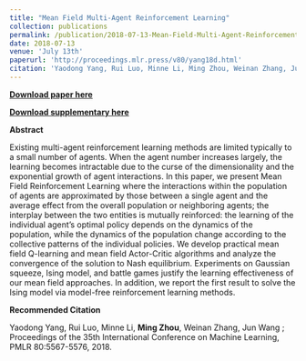 ```yaml
---
title: "Mean Field Multi-Agent Reinforcement Learning"
collection: publications
permalink: /publication/2018-07-13-Mean-Field-Multi-Agent-Reinforcement-Learning
date: 2018-07-13
venue: 'July 13th'
paperurl: 'http://proceedings.mlr.press/v80/yang18d.html'
citation: 'Yaodong Yang, Rui Luo, Minne Li, Ming Zhou, Weinan Zhang, Jun Wang ; Proceedings of the 35th International Conference on Machine Learning, PMLR 80:5567-5576, 2018.'
---
```


[**Download paper here**](http://proceedings.mlr.press/v80/yang18d/yang18d.pdf)

[**Download supplementary here**](http://proceedings.mlr.press/v80/yang18d/yang18d-supp.pdf)

**Abstract**

Existing multi-agent reinforcement learning methods are limited typically to a small number of agents. When the agent number increases largely, the learning becomes intractable due to the curse of the dimensionality and the exponential growth of agent interactions. In this paper, we present Mean Field Reinforcement Learning where the interactions within the population of agents are approximated by those between a single agent and the average effect from the overall population or neighboring agents; the interplay between the two entities is mutually reinforced: the learning of the individual agent’s optimal policy depends on the dynamics of the population, while the dynamics of the population change according to the collective patterns of the individual policies. We develop practical mean field Q-learning and mean field Actor-Critic algorithms and analyze the convergence of the solution to Nash equilibrium. Experiments on Gaussian squeeze, Ising model, and battle games justify the learning effectiveness of our mean field approaches. In addition, we report the first result to solve the Ising model via model-free reinforcement learning methods.

**Recommended Citation**

Yaodong Yang, Rui Luo, Minne Li, **Ming Zhou**, Weinan Zhang, Jun Wang ; Proceedings of the 35th International Conference on Machine Learning, PMLR 80:5567-5576, 2018.
